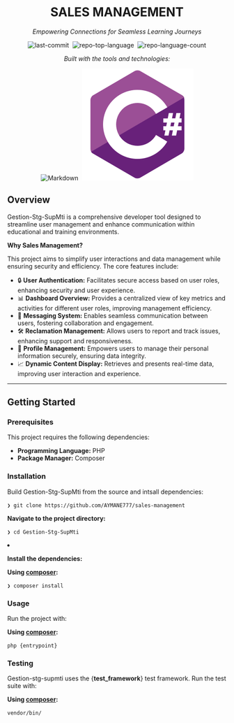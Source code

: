 
<div align="center">
    <h1>SALES MANAGEMENT</h1>
    <p><em>Empowering Connections for Seamless Learning Journeys</em></p>
    <img alt="last-commit" src="https://img.shields.io/github/last-commit/AYMANE777/sales-management?style=flat&amp;logo=git&amp;logoColor=white&amp;color=0080ff" class="inline-block mx-1" style="margin: 0px 2px;">
    <img alt="repo-top-language" src="https://img.shields.io/github/languages/top/AYMANE777/sales-management?style=flat&amp;color=0080ff" class="inline-block mx-1" style="margin: 0px 2px;">
    <img alt="repo-language-count" src="https://img.shields.io/github/languages/count/AYMANE777/sales-management?style=flat&amp;color=0080ff" class="inline-block mx-1" style="margin: 0px 2px;">
    <p><em>Built with the tools and technologies:</em></p>
    <img alt="Markdown" src="https://img.shields.io/badge/Markdown-000000.svg?style=flat&amp;logo=Markdown&amp;logoColor=white" class="inline-block mx-1" style="margin: 0px 2px;">
    <img src="https://raw.githubusercontent.com/devicons/devicon/master/icons/csharp/csharp-original.svg" alt="csharp" class="inline-block mx-1" style="margin: 0px 2px;"/>

</div>
<h2>Overview</h2>
<p>Gestion-Stg-SupMti is a comprehensive developer tool designed to streamline user management and enhance communication within educational and training environments.</p>
<p><strong>Why Sales Management?</strong></p>
<p>This project aims to simplify user interactions and data management while ensuring security and efficiency. The core features include:</p>

<ul class="list-disc pl-4 my-0">
    <li class="my-0">🔒 <strong>User Authentication:</strong> Facilitates secure access based on user roles, enhancing security and user experience.</li>
    <li class="my-0">📊 <strong>Dashboard Overview:</strong> Provides a centralized view of key metrics and activities for different user roles, improving management efficiency.</li>
    <li class="my-0">💬 <strong>Messaging System:</strong> Enables seamless communication between users, fostering collaboration and engagement.</li>
    <li class="my-0">🛠️ <strong>Reclamation Management:</strong> Allows users to report and track issues, enhancing support and responsiveness.</li>
    <li class="my-0">👤 <strong>Profile Management:</strong> Empowers users to manage their personal information securely, ensuring data integrity.</li>
    <li class="my-0">📈 <strong>Dynamic Content Display:</strong> Retrieves and presents real-time data, improving user interaction and experience.</li>
    </ul>
<hr>
<h2>Getting Started</h2>
<h3>Prerequisites</h3>
<p>This project requires the following dependencies:</p>
<ul class="list-disc pl-4 my-0">
<li class="my-0"><strong>Programming Language:</strong> PHP</li>
<li class="my-0"><strong>Package Manager:</strong> Composer</li>
</ul>
<h3>Installation</h3>
<p>Build Gestion-Stg-SupMti from the source and intsall dependencies:</p>
<pre><code class="language-sh">❯ git clone https://github.com/AYMANE777/sales-management
</code></pre>
<p><strong>Navigate to the project directory:</strong></p>
<pre><code class="language-sh">❯ cd Gestion-Stg-SupMti
</code></pre>
<li class="my-0">
<p><strong>Install the dependencies:</strong></p>
</li>
<p><strong>Using <a href="https://dotnet.microsoft.com/fr-fr/languages/csharp">composer</a>:</strong></p>
<pre><code class="language-sh">❯ composer install
</code></pre>
<h3>Usage</h3>
<p>Run the project with:</p>
<p><strong>Using <a href="https://dotnet.microsoft.com/fr-fr/languages/csharp">composer</a>:</strong></p>
<pre><code class="language-sh">php {entrypoint}
</code></pre>
<h3>Testing</h3>
<p>Gestion-stg-supmti uses the {<strong>test_framework</strong>} test framework. Run the test suite with:</p>
<p><strong>Using <a href="https:/dotnet.microsoft.com/fr-fr/languages/csharp">composer</a>:</strong></p>
<pre><code class="language-sh">vendor/bin/
</code></pre>
